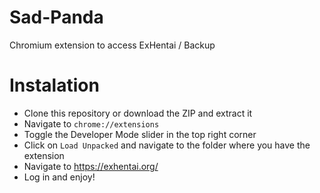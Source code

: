 # Sad-Panda
Chromium extension to access ExHentai / Backup

# Instalation
* Clone this repository or download the ZIP and extract it
* Navigate to `chrome://extensions`
* Toggle the Developer Mode slider in the top right corner
* Click on `Load Unpacked` and navigate to the folder where you have the extension
* Navigate to https://exhentai.org/
* Log in and enjoy!
 